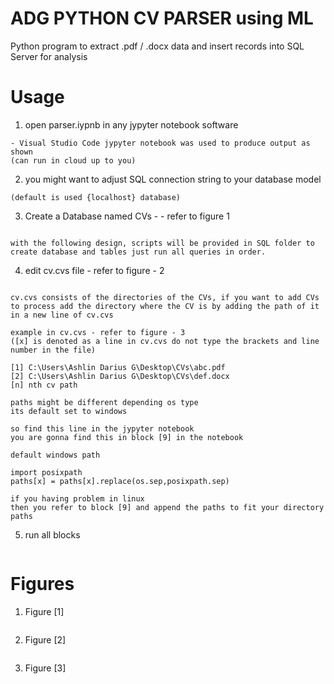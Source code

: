  # ADG PYTHON CV PARSER using ML
Python program to extract .pdf / .docx data and insert records into SQL Server for analysis 

# Usage

1. open parser.iypnb in any jypyter notebook software
```
- Visual Studio Code jypyter notebook was used to produce output as shown
(can run in cloud up to you)

```
2. you might want to adjust SQL connection string to your database model
```
(default is used {localhost} database)
```
3. Create a Database named CVs - - refer to figure 1
```

with the following design, scripts will be provided in SQL folder to create database and tables just run all queries in order.

```
4. edit cv.cvs file - refer to figure - 2
```

cv.cvs consists of the directories of the CVs, if you want to add CVs to process add the directory where the CV is by adding the path of it in a new line of cv.cvs

example in cv.cvs - refer to figure - 3
([x] is denoted as a line in cv.cvs do not type the brackets and line number in the file)

[1] C:\Users\Ashlin Darius G\Desktop\CVs\abc.pdf
[2] C:\Users\Ashlin Darius G\Desktop\CVs\def.docx
[n] nth cv path

paths might be different depending os type
its default set to windows 

so find this line in the jypyter notebook
you are gonna find this in block [9] in the notebook

default windows path

import posixpath
paths[x] = paths[x].replace(os.sep,posixpath.sep)

if you having problem in linux
then you refer to block [9] and append the paths to fit your directory paths
```
5. run all blocks
```

```

# Figures
1. Figure [1]
```

```
2. Figure [2]
```

```
3. Figure [3]
```

```
 
